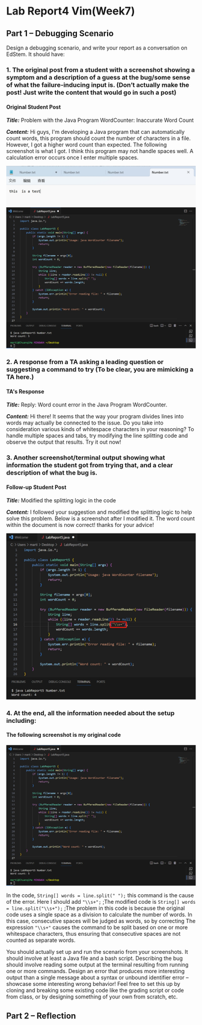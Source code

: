# Lab Report4 Vim(Week7)

## Part 1 – Debugging Scenario

Design a debugging scenario, and write your report as a conversation on EdStem. It should have:


### 1. The original post from a student with a screenshot showing a symptom and a description of a guess at the bug/some sense of what the failure-inducing input is. (Don’t actually make the post! Just write the content that would go in such a post)
#### Original Student Post
***Title:*** Problem with the Java Program WordCounter: Inaccurate Word Count


***Content:*** Hi guys, I'm developing a Java program that can automatically count words, this program should count the number of characters in a file. However, I got a higher word count than expected. The following screenshot is what I got. I think this program may not handle spaces well. A calculation error occurs once I enter multiple spaces.

![cd](LabReport5(2).jpg)
![cd](LabReport5.jpg)




### 2. A response from a TA asking a leading question or suggesting a command to try (To be clear, you are mimicking a TA here.)

#### TA's Response
***Title:*** Reply: Word count error in the Java Program WordCounter.


***Content:***  Hi there! It seems that the way your program divides lines into words may actually be connected to the issue. Do you take into consideration various kinds of whitespace characters in your reasoning? To handle multiple spaces and tabs, try modifying the line splitting code and observe the output that results. Try it out now!



### 3. Another screenshot/terminal output showing what information the student got from trying that, and a clear description of what the bug is.

#### Follow-up Student Post
***Title:*** Modified the splitting logic in the code


***Content:*** I followed your suggestion and modified the splitting logic to help solve this problem. Below is a screenshot after I modified it. The word count within the document is now correct! thanks for your advice!

![cd](LabReport5(3).jpg)




### 4. At the end, all the information needed about the setup including:

#### The following screenshot is my original code
![cd](LabReport5.jpg)


In the code, `String[] words = line.split(" ");` this command is the cause of the error. Here I should add `"\\s+";` ;The modified code is `String[] words = line.split("\\s+");` ;The problem in this code is because the original code uses a single space as a division to calculate the number of words. In this case, consecutive spaces will be judged as words, so by correcting The expression `"\\s+"` causes the command to be split based on one or more whitespace characters, thus ensuring that consecutive spaces are not counted as separate words.

You should actually set up and run the scenario from your screenshots. It should involve at least a Java file and a bash script. Describing the bug should involve reading some output at the terminal resulting from running one or more commands. Design an error that produces more interesting output than a single message about a syntax or unbound identifier error – showcase some interesting wrong behavior! Feel free to set this up by cloning and breaking some existing code like the grading script or code from class, or by designing something of your own from scratch, etc.



## Part 2 – Reflection



